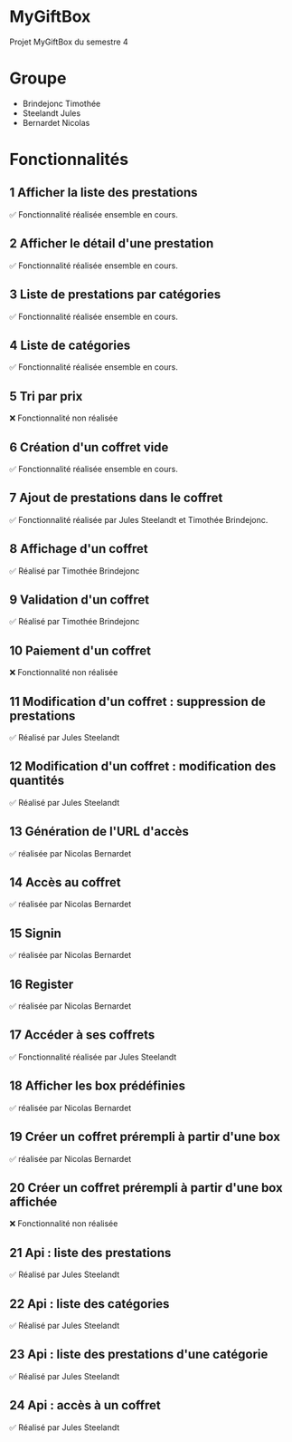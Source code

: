 # MyGiftBox
Projet MyGiftBox du semestre 4

# Groupe
- Brindejonc Timothée
- Steelandt Jules
- Bernardet Nicolas


# Fonctionnalités
## 1 Afficher la liste des prestations
✅ Fonctionnalité réalisée ensemble en cours.
## 2 Afficher le détail d'une prestation
✅ Fonctionnalité réalisée ensemble en cours.
## 3 Liste de prestations par catégories
✅ Fonctionnalité réalisée ensemble en cours.
## 4 Liste de catégories
✅ Fonctionnalité réalisée ensemble en cours.
## 5 Tri par prix
❌ Fonctionnalité non réalisée
## 6 Création d'un coffret vide
✅ Fonctionnalité réalisée ensemble en cours.
## 7 Ajout de prestations dans le coffret
✅ Fonctionnalité réalisée par Jules Steelandt et Timothée Brindejonc.
## 8 Affichage d'un coffret
✅ Réalisé par Timothée Brindejonc
## 9 Validation d'un coffret
✅ Réalisé par Timothée Brindejonc
## 10 Paiement d'un coffret
❌ Fonctionnalité non réalisée
## 11 Modification d'un coffret : suppression de prestations
✅ Réalisé par Jules Steelandt
## 12 Modification d'un coffret : modification des quantités
✅ Réalisé par Jules Steelandt
## 13 Génération de l'URL d'accès
✅ réalisée par Nicolas Bernardet
## 14 Accès au coffret
✅ réalisée par Nicolas Bernardet
## 15 Signin
✅ réalisée par Nicolas Bernardet
## 16 Register
✅ réalisée par Nicolas Bernardet
## 17 Accéder à ses coffrets
✅ Fonctionnalité réalisée par Jules Steelandt
## 18 Afficher les box prédéfinies
✅ réalisée par Nicolas Bernardet
## 19 Créer un coffret prérempli à partir d'une box
✅ réalisée par Nicolas Bernardet
## 20 Créer un coffret prérempli à partir d'une box affichée
❌ Fonctionnalité non réalisée
## 21 Api : liste des prestations
✅ Réalisé par Jules Steelandt
## 22 Api : liste des catégories
✅ Réalisé par Jules Steelandt
## 23 Api : liste des prestations d'une catégorie
✅ Réalisé par Jules Steelandt
## 24 Api : accès à un coffret
✅ Réalisé par Jules Steelandt
